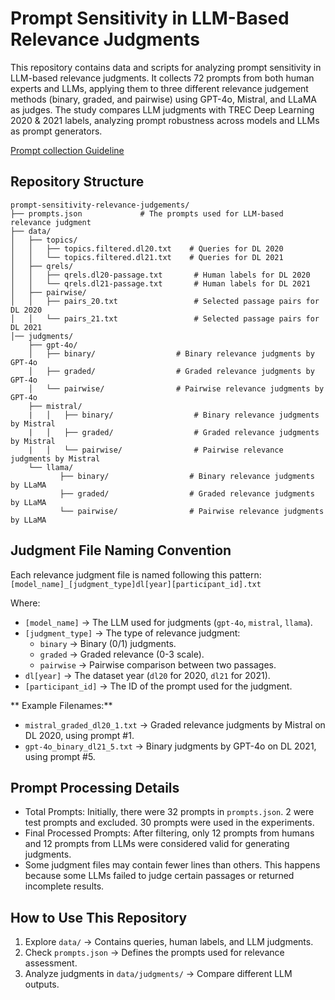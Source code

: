 # Prompt Sensitivity in LLM-Based Relevance Judgments
This repository contains data and scripts for analyzing prompt sensitivity in LLM-based relevance judgments.
It collects 72 prompts from both human experts and LLMs, applying them to three different relevance judgement methods (binary, graded, and pairwise) using GPT-4o, Mistral, and LLaMA as judges. The study compares LLM judgments with TREC Deep Learning 2020 & 2021 labels, analyzing prompt robustness across models and LLMs as prompt generators. 

[Prompt collection Guideline](https://drive.google.com/file/d/1mBn58tj2EZn3NvnW1s1Gn3gUjRotNvDq/view)
## Repository Structure
```
prompt-sensitivity-relevance-judgements/
├── prompts.json             # The prompts used for LLM-based relevance judgment
├── data/
│   ├── topics/
│   │   ├── topics.filtered.dl20.txt    # Queries for DL 2020
│   │   └── topics.filtered.dl21.txt    # Queries for DL 2021
│   ├── qrels/
│   │   ├── qrels.dl20-passage.txt       # Human labels for DL 2020
│   │   └── qrels.dl21-passage.txt       # Human labels for DL 2021
│   ├── pairwise/
│   │   ├── pairs_20.txt                 # Selected passage pairs for DL 2020
│   │   └── pairs_21.txt                 # Selected passage pairs for DL 2021
│── judgments/
    ├── gpt-4o/
    │   ├── binary/                  # Binary relevance judgments by GPT-4o
    │   ├── graded/                  # Graded relevance judgments by GPT-4o
    │   └── pairwise/                # Pairwise relevance judgments by GPT-4o 
    ├── mistral/
    |   │   ├── binary/                  # Binary relevance judgments by Mistral
    |   │   ├── graded/                  # Graded relevance judgments by Mistral
    |   │   └── pairwise/                # Pairwise relevance judgments by Mistral
    └── llama/
           ├── binary/                  # Binary relevance judgments by LLaMA
           ├── graded/                  # Graded relevance judgments by LLaMA
           └── pairwise/                # Pairwise relevance judgments by LLaMA
```


## Judgment File Naming Convention

Each relevance judgment file is named following this pattern: ```[model_name]_[judgment_type]dl[year][participant_id].txt```


Where:
- `[model_name]` → The LLM used for judgments (`gpt-4o`, `mistral`, `llama`).
- `[judgment_type]` → The type of relevance judgment:
  - `binary` → Binary (0/1) judgments.
  - `graded` → Graded relevance (0-3 scale).
  - `pairwise` → Pairwise comparison between two passages.
- `dl[year]` → The dataset year (`dl20` for 2020, `dl21` for 2021).
- `[participant_id]` → The ID of the prompt used for the judgment.

** Example Filenames:**
- `mistral_graded_dl20_1.txt` → Graded relevance judgments by Mistral on DL 2020, using prompt #1.
- `gpt-4o_binary_dl21_5.txt` → Binary judgments by GPT-4o on DL 2021, using prompt #5.

## Prompt Processing Details

- Total Prompts: Initially, there were 32 prompts in `prompts.json`.  2 were test prompts and excluded. 30 prompts were used in the experiments.
- Final Processed Prompts: After filtering, only 12 prompts from humans and 12 prompts from LLMs were considered valid for generating judgments.
- Some judgment files may contain fewer lines than others. This happens because some LLMs failed to judge certain passages or returned incomplete results.

## How to Use This Repository

1. Explore `data/` → Contains queries, human labels, and LLM judgments.
2. Check `prompts.json` → Defines the prompts used for relevance assessment.
3. Analyze judgments in `data/judgments/` → Compare different LLM outputs.

